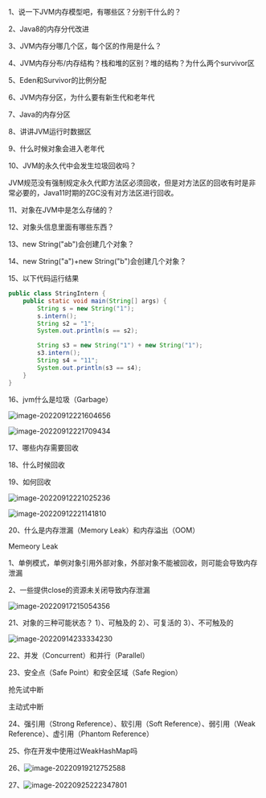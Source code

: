1、说一下JVM内存模型吧，有哪些区？分别干什么的？

2、Java8的内存分代改进

3、JVM内存分哪几个区，每个区的作用是什么？

4、JVM内存分布/内存结构？栈和堆的区别？堆的结构？为什么两个survivor区

5、Eden和Survivor的比例分配

6、JVM内存分区，为什么要有新生代和老年代

7、Java的内存分区

8、讲讲JVM运行时数据区

9、什么时候对象会进入老年代

10、JVM的永久代中会发生垃圾回收吗？

JVM规范没有强制规定永久代即方法区必须回收，但是对方法区的回收有时是非常必要的，Java11时期的ZGC没有对方法区进行回收。

11、对象在JVM中是怎么存储的？

12、对象头信息里面有哪些东西？

13、new String("ab")会创建几个对象？

14、new String("a")+new String("b")会创建几个对象？

15、以下代码运行结果

```java
public class StringIntern {
    public static void main(String[] args) {
        String s = new String("1");
        s.intern();
        String s2 = "1";
        System.out.println(s == s2);

        String s3 = new String("1") + new String("1");
        s3.intern();
        String s4 = "11";
        System.out.println(s3 == s4);
    }
}
```

16、jvm什么是垃圾（Garbage）

![image-20220912221604656](C:\Users\aystl\AppData\Roaming\Typora\typora-user-images\image-20220912221604656.png)

![image-20220912221709434](C:\Users\aystl\AppData\Roaming\Typora\typora-user-images\image-20220912221709434.png)

17、哪些内存需要回收

18、什么时候回收

19、如何回收

![image-20220912221025236](C:\Users\aystl\AppData\Roaming\Typora\typora-user-images\image-20220912221025236.png)

![image-20220912221141810](C:\Users\aystl\AppData\Roaming\Typora\typora-user-images\image-20220912221141810.png)

20、什么是内存泄漏（Memory Leak）和内存溢出（OOM）

Memeory Leak

1、单例模式，单例对象引用外部对象，外部对象不能被回收，则可能会导致内存泄漏

2、一些提供close的资源未关闭导致内存泄漏

![image-20220917215054356](C:\Users\aystl\AppData\Roaming\Typora\typora-user-images\image-20220917215054356.png)



21、对象的三种可能状态？
    1）、可触及的
    2）、可复活的
    3）、不可触及的

![image-20220914233334230](C:\Users\aystl\AppData\Roaming\Typora\typora-user-images\image-20220914233334230.png)

22、并发（Concurrent）和并行（Parallel）

23、安全点（Safe Point）和安全区域（Safe Region）

抢先试中断

主动式中断

24、强引用（Strong Reference）、软引用（Soft Reference）、弱引用（Weak Reference）、虚引用（Phantom Reference）

25、你在开发中使用过WeakHashMap吗

26、![image-20220919212752588](C:\Users\aystl\AppData\Roaming\Typora\typora-user-images\image-20220919212752588.png)

27、![image-20220925222347801](C:\Users\aystl\AppData\Roaming\Typora\typora-user-images\image-20220925222347801.png)
